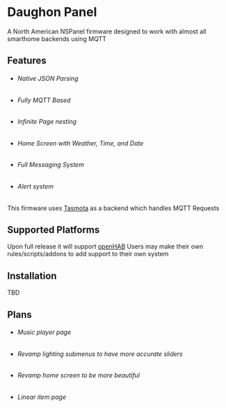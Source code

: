 # Daughon Panel
A North American NSPanel firmware designed to work with almost all smarthome backends using MQTT


## Features
- ###### Native JSON Parsing
- ###### Fully MQTT Based
- ###### Infinite Page nesting 
- ###### Home Screen with Weather, Time, and Date
- ###### Full Messaging System
- ###### Alert system

This firmware uses [Tasmota](https://github.com/arendst/tasmota) as a backend which handles MQTT Requests


## Supported Platforms
Upon full release it will support [openHAB](https://github.com/openhab)
Users may make their own rules/scripts/addons to add support to their own system

## Installation
TBD

## Plans
- ###### Music player page
- ###### Revamp lighting submenus to have more accurate sliders
- ###### Revamp home screen to be more beautiful
- ###### Linear item page




